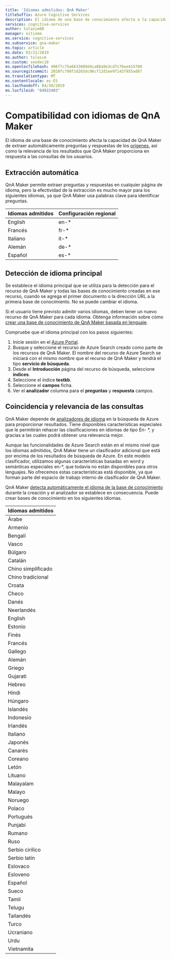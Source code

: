 ```yaml
---
title: 'Idiomas admitidos: QnA Maker'
titleSuffix: Azure Cognitive Services
description: El idioma de una base de conocimiento afecta a la capacidad de QnA Maker de extraer automáticamente preguntas y respuestas de los orígenes, así como la relevancia de los resultados que QnA Maker proporciona en respuesta a las consultas de los usuarios. Una lista de referencias culturales y lenguajes naturales admitidos por QnA Maker para la base de conocimiento. No mezcle idiomas en la misma base de conocimiento.
services: cognitive-services
author: tulasim88
manager: nitinme
ms.service: cognitive-services
ms.subservice: qna-maker
ms.topic: article
ms.date: 03/21/2019
ms.author: tulasim
ms.custom: seodec18
ms.openlocfilehash: 496f7c75e6633089d4ca88a9e3cd7c76ee415780
ms.sourcegitcommit: 2028fc790f1d265dc96cf12d1ee9f1437955ad87
ms.translationtype: MT
ms.contentlocale: es-ES
ms.lasthandoff: 04/30/2019
ms.locfileid: "64922403"
---
```

# <a name="language-support-for-qna-maker"></a>Compatibilidad con idiomas de QnA Maker

El idioma de una base de conocimiento afecta la capacidad de QnA Maker de extraer automáticamente preguntas y respuestas de los [orígenes](../Concepts/data-sources-supported.md), así como la relevancia de los resultados que QnA Maker proporciona en respuesta a las consultas de los usuarios.

## <a name="auto-extraction"></a>Extracción automática
QnA Maker permite extraer preguntas y respuestas en cualquier página de idioma, pero la efectividad de la extracción es mucho mayor para los siguientes idiomas, ya que QnA Maker usa palabras clave para identificar preguntas.

|Idiomas admitidos| Configuración regional|
|-----|----|
|English|en-*|
|Francés|fr-*|
|Italiano|it-*|
|Alemán|de-*|
|Español|es-*|

## <a name="primary-language-detection"></a>Detección de idioma principal

Se establece el idioma principal que se utiliza para la detección para el recurso de QnA Maker y todas las bases de conocimiento creadas en ese recurso, cuando se agrega el primer documento o la dirección URL a la primera base de conocimiento. No se puede cambiar el idioma. 

Si el usuario tiene previsto admitir varios idiomas, deben tener un nuevo recurso de QnA Maker para cada idioma. Obtenga información sobre cómo [crear una base de conocimiento de QnA Maker basada en lenguaje](../how-to/language-knowledge-base.md).  

Compruebe que el idioma principal con los pasos siguientes:

1. Inicie sesión en el [Azure Portal](https://portal.azure.com).  
1. Busque y seleccione el recurso de Azure Search creado como parte de los recursos de QnA Maker. El nombre del recurso de Azure Search se iniciará con el mismo nombre que el recurso de QnA Maker y tendrá el tipo **servicio de búsqueda**. 
1. Desde el **Introducción** página del recurso de búsqueda, seleccione **índices**. 
1. Seleccione el índice **testkb**.
1. Seleccione el **campos** ficha. 
1. Ver el **analizador** columna para el **preguntas** y **respuesta** campos. 


## <a name="query-matching-and-relevance"></a>Coincidencia y relevancia de las consultas
QnA Maker depende de [analizadores de idioma](https://docs.microsoft.com/rest/api/searchservice/language-support) en la búsqueda de Azure para proporcionar resultados. Tiene disponibles características especiales que le permitirán rehacer las clasificaciones en idiomas de tipo En- *, y gracias a las cuales podrá obtener una relevancia mejor.

Aunque las funcionalidades de Azure Search están en el mismo nivel que los idiomas admitidos, QnA Maker tiene un clasificador adicional que está por encima de los resultados de búsqueda de Azure. En este modelo clasificador, utilizamos algunas características basadas en word y semánticas especiales en-*, que todavía no están disponibles para otros lenguajes. No ofrecemos estas características está disponible, ya que forman parte del espacio de trabajo interno de clasificador de QnA Maker. 

QnA Maker [detecta automáticamente el idioma de la base de conocimiento](#primary-language-detection) durante la creación y el analizador se establece en consecuencia. Puede crear bases de conocimiento en los siguientes idiomas. 

|Idiomas admitidos|
|-----|
|Árabe|
|Armenio|
Bengalí|
|Vasco|
|Búlgaro|
|Catalán|
|Chino simplificado|
|Chino tradicional|
|Croata|
|Checo|
|Danés|
|Neerlandés|
|English|
|Estonio|
|Finés|
|Francés|
|Gallego|
|Alemán|
|Griego|
|Gujarati|
|Hebreo|
|Hindi|
|Húngaro|
|Islandés|
|Indonesio|
|Irlandés|
|Italiano|
|Japonés|
|Canarés|
|Coreano|
|Letón|
|Lituano|
|Malayalam|
|Malayo|
|Noruego|
|Polaco|
|Portugués|
|Punjabi|
|Rumano|
|Ruso|
|Serbio cirílico|
|Serbio latín|
|Eslovaco|
|Esloveno|
|Español|
|Sueco|
|Tamil|
|Telugu|
|Tailandés|
|Turco|
|Ucraniano|
|Urdu|
|Vietnamita|
